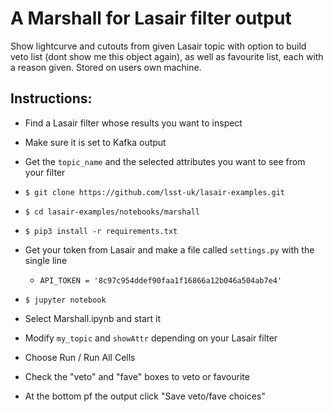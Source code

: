 # A Marshall for Lasair filter output
Show lightcurve and cutouts from given Lasair topic
with option to build veto list (dont show me this object again),
as well as favourite list, each with a reason given. 
Stored on users own machine.

## Instructions:

- Find a Lasair filter whose results you want to inspect
- Make sure it is set to Kafka output
- Get the `topic_name` and the selected attributes you want to see from your filter

- `$ git clone https://github.com/lsst-uk/lasair-examples.git`
- `$ cd lasair-examples/notebooks/marshall`
- `$ pip3 install -r requirements.txt`
- Get your token from Lasair and make a file called `settings.py` with the single line
    -    ```API_TOKEN = '8c97c954ddef90faa1f16866a12b046a504ab7e4'```
- `$ jupyter notebook`
- Select Marshall.ipynb and start it
- Modify `my_topic` and `showAttr` depending on your Lasair filter
- Choose Run / Run All Cells
- Check the "veto" and "fave" boxes to veto or favourite
- At the bottom pf the output click "Save veto/fave choices"
